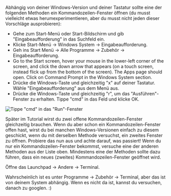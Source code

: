 <!--sec data-title="Opening: Windows" data-id="windows_prompt" data-collapse=true ces-->

Abhängig von deiner Windows-Version und deiner Tastatur sollte eine der folgenden Methoden ein Kommandozeilen-Fenster öffnen (du musst vielleicht etwas herumexperimentieren, aber du musst nicht jeden dieser Vorschläge ausprobieren):

- Gehe zum Start-Menü oder Start-Bildschirm und gib "Eingabeaufforderung" in das Suchfeld ein.
- Klicke Start-Menü → Windows System → Eingabeaufforderung.
- Geh ins Start Menü → Alle Programme → Zubehör → Eingabeaufforderung.
- Go to the Start screen, hover your mouse in the lower-left corner of the screen, and click the down arrow that appears (on a touch screen, instead flick up from the bottom of the screen). The Apps page should open. Click on Command Prompt in the Windows System section.
- Drücke die Windows-Taste und gleichzeitig "x" auf deiner Tastatur. Wähle "Eingabeaufforderung" aus dem Menü aus.
- Drücke die Windows-Taste und gleichzeitig "r", um das "Ausführen"-Fenster zu erhalten. Tippe "cmd" in das Feld und klicke OK.

![Tippe "cmd" in das "Run"-Fenster](../python_installation/images/windows-plus-r.png)

Später im Tutorial wirst du zwei offene Kommandozeilen-Fenster gleichzeitig brauchen. Wenn du aber schon ein Kommandozeilen-Fenster offen hast, wirst du bei manchen Windows-Versionen einfach zu diesem geschickt, wenn du mit derselben Methode versuchst, ein zweites Fenster zu öffnen. Probiere das nun aus und achte darauf, was passiert! Wenn du nur ein Kommandozeilen-Fenster bekommst, versuche eine der anderen Methoden aus der Liste oben. Mindestens eine der Methoden sollte dazu führen, dass ein neues (zweites) Kommandozeilen-Fenster geöffnet wird.

<!--endsec-->

<!--sec data-title="Opening: OS X" data-id="OSX_prompt" data-collapse=true ces-->

Öffne das Launchpad → Andere → Terminal.

<!--endsec-->

<!--sec data-title="Opening: Linux" data-id="linux_prompt" data-collapse=true ces-->

Wahrscheinlich ist es unter Programme → Zubehör → Terminal, aber das ist von deinem System abhängig. Wenn es nicht da ist, kannst du versuchen, danach zu googlen. :)

<!--endsec-->